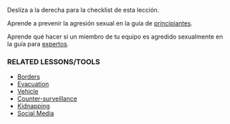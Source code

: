 [Title]: # (¿Y ahora qué?)
[Order]: # (10)

Desliza a la derecha para la checklist de esta lección. 

Aprende a prevenir la agresión sexual en la guía de [principiantes](umbrella://lesson/sexual-assault/0).

Aprende qué hacer si un miembro de tu equipo es agredido sexualmente en la guía para [expertos](umbrella://lesson/sexual-assault/2). 

### RELATED LESSONS/TOOLS

*   [Borders](umbrella://lesson/borders)
*   [Evacuation](umbrella://lesson/evacuation)
*   [Vehicle](umbrella://lesson/vehicles)
*   [Counter-surveillance](umbrella://lesson/counter-surveillance/0)
*   [Kidnapping](umbrella://lesson/kidnapping/0)
*   [Social Media](umbrella://lesson/social-media/0)
